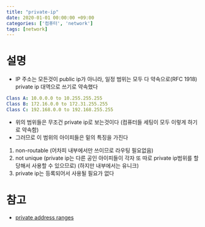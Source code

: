 ```yaml
---
title: "private-ip"
date: 2020-01-01 00:00:00 +09:00
categories: ['컴퓨터', 'network']
tags: [network]
---
```


# 설명
- IP 주소는 모든것이 public ip가 아니라, 일정 범위는 모두 다 약속으로(RFC 1918) private ip 대역으로 쓰기로 약속했다
```yaml
Class A: 10.0.0.0 to 10.255.255.255
Class B: 172.16.0.0 to 172.31.255.255
Class C: 192.168.0.0 to 192.168.255.255
```
- 위의 범위들은 무조건 private ip로  보는것이다 (컴퓨터들 세팅이 모두 이렇게 하기로 약속함)
- 그러므로 이 범위의 아이피들은 밑의 특징을 가진다

1. non-routable (어차피 내부에서만 쓰이므로 라우팅 필요없음)
2. not unique (private ip는 다른 공인 아이피들이 각자 또 따로 private ip범위를 할당해서 사용할 수 있으므로) (하지만 내부에서는 유니크)
3. private ip는 등록되어서 사용될 필요가 없다

# 참고
- [private address ranges](https://www.ibm.com/docs/en/networkmanager/4.2.0?topic=translation-private-address-ranges)
